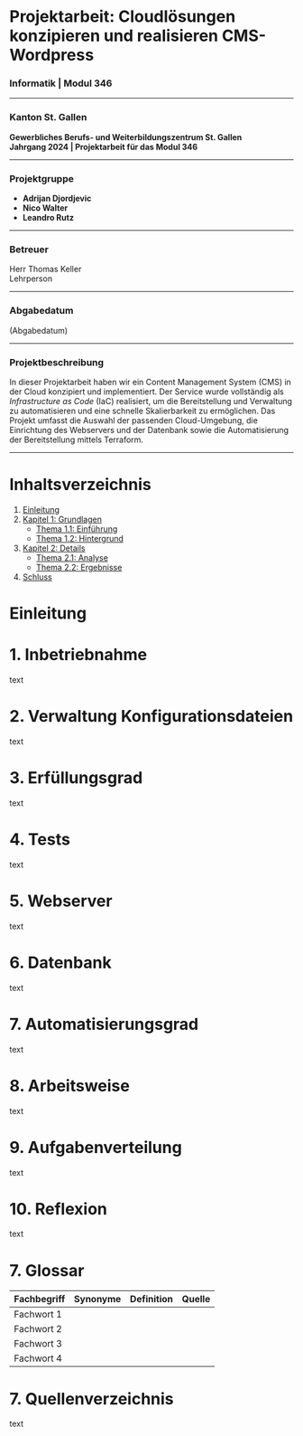 # **Projektarbeit: Cloudlösungen konzipieren und realisieren CMS-Wordpress**


### Informatik | Modul 346

---

### Kanton St. Gallen  
**Gewerbliches Berufs- und Weiterbildungszentrum St. Gallen**  
**Jahrgang 2024 | Projektarbeit für das Modul 346**

---

### **Projektgruppe**  
- **Adrijan Djordjevic**
- **Nico Walter**
- **Leandro Rutz**

---

### **Betreuer**  
Herr Thomas Keller  
Lehrperson

---

### **Abgabedatum**  
(Abgabedatum)

---

### **Projektbeschreibung**  
In dieser Projektarbeit haben wir ein Content Management System (CMS) in der Cloud konzipiert und implementiert. Der Service wurde vollständig als *Infrastructure as Code* (IaC) realisiert, um die Bereitstellung und Verwaltung zu automatisieren und eine schnelle Skalierbarkeit zu ermöglichen. Das Projekt umfasst die Auswahl der passenden Cloud-Umgebung, die Einrichtung des Webservers und der Datenbank sowie die Automatisierung der Bereitstellung mittels Terraform.

---


# Inhaltsverzeichnis
1. [Einleitung](#einleitung)
2. [Kapitel 1: Grundlagen](#kapitel-1-grundlagen)
   - [Thema 1.1: Einführung](#thema-11-einfuhrung)
   - [Thema 1.2: Hintergrund](#thema-12-hintergrund)
3. [Kapitel 2: Details](#kapitel-2-details)
   - [Thema 2.1: Analyse](#thema-21-analyse)
   - [Thema 2.2: Ergebnisse](#thema-22-ergebnisse)
4. [Schluss](#schluss)



# Einleitung

# 1. Inbetriebnahme
text

# 2. Verwaltung Konfigurationsdateien
text

# 3. Erfüllungsgrad
text

# 4. Tests
text

# 5. Webserver
text

# 6. Datenbank
text

# 7. Automatisierungsgrad
text

# 8. Arbeitsweise
text

# 9. Aufgabenverteilung
text

# 10. Reflexion
text

# 7. Glossar
| Fachbegriff  | Synonyme  | Definition | Quelle |
|--------------|-----------|------------|--------|
| Fachwort 1   |           |            |        |
| Fachwort 2   |           |            |        |
| Fachwort 3   |           |            |        |
| Fachwort 4   |           |            |        |


# 7. Quellenverzeichnis
text

